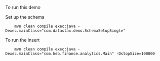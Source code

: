 To run this demo 

Set up the schema 

		mvn clean compile exec:java -Dexec.mainClass="com.datastax.demo.SchemaSetupSingle"
		
To run the insert

		mvn clean compile exec:java -Dexec.mainClass="com.heb.finance.analytics.Main" -DstopSize=100000